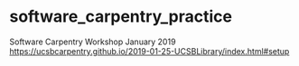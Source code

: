 # software_carpentry_practice

Software Carpentry Workshop January 2019 
https://ucsbcarpentry.github.io/2019-01-25-UCSBLibrary/index.html#setup
